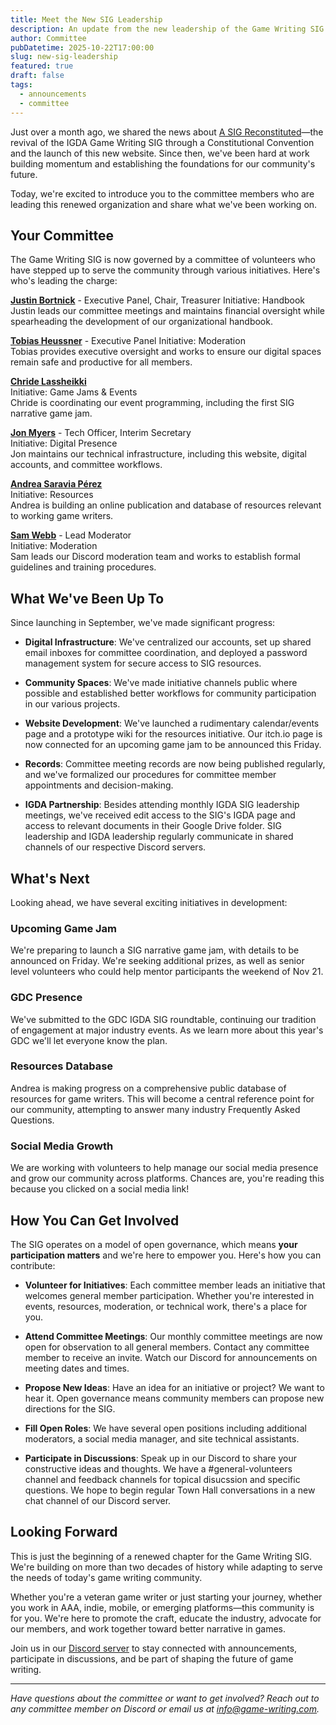 ```yaml
---
title: Meet the New SIG Leadership
description: An update from the new leadership of the Game Writing SIG
author: Committee
pubDatetime: 2025-10-22T17:00:00
slug: new-sig-leadership
featured: true
draft: false
tags:
  - announcements
  - committee
---
```

Just over a month ago, we shared the news about [A SIG Reconstituted](https://www.game-writing.com/posts/a-sig-reconstituted/)—the revival of the IGDA Game Writing SIG through a Constitutional Convention and the launch of this new website. Since then, we've been hard at work building momentum and establishing the foundations for our community's future.

Today, we're excited to introduce you to the committee members who are leading this renewed organization and share what we've been working on.

## Your Committee

The Game Writing SIG is now governed by a committee of volunteers who have stepped up to serve the community through various initiatives. Here's who's leading the charge:

[**Justin Bortnick**](https://www.linkedin.com/in/justin-bortnick/) - Executive Panel, Chair, Treasurer Initiative: Handbook Justin leads our committee meetings and maintains financial oversight while spearheading the development of our organizational handbook.

[**Tobias Heussner**](https://www.linkedin.com/in/theussner/) - Executive Panel Initiative: Moderation  
Tobias provides executive oversight and works to ensure our digital spaces remain safe and productive for all members.

[**Chride Lassheikki**](https://www.linkedin.com/in/christina-lassheikki/)  
Initiative: Game Jams & Events  
Chride is coordinating our event programming, including the first SIG narrative game jam.

[**Jon Myers**](https://www.linkedin.com/in/jonathonmyers/) - Tech Officer, Interim Secretary  
Initiative: Digital Presence  
Jon maintains our technical infrastructure, including this website, digital accounts, and committee workflows.

[**Andrea Saravia Pérez**](https://www.linkedin.com/in/andreasaraviaperez/)  
Initiative: Resources  
Andrea is building an online publication and database of resources relevant to working game writers.

[**Sam Webb**](https://www.linkedin.com/in/samwebb-conjetteart/) - Lead Moderator  
Initiative: Moderation  
Sam leads our Discord moderation team and works to establish formal guidelines and training procedures.

## What We've Been Up To

Since launching in September, we've made significant progress:

*   **Digital Infrastructure**: We've centralized our accounts, set up shared email inboxes for committee coordination, and deployed a password management system for secure access to SIG resources.
    
*   **Community Spaces**: We've made initiative channels public where possible and established better workflows for community participation in our various projects.
    
*   **Website Development**: We've launched a rudimentary calendar/events page and a prototype wiki for the resources initiative. Our itch.io page is now connected for an upcoming game jam to be announced this Friday.
    
*   **Records**: Committee meeting records are now being published regularly, and we've formalized our procedures for committee member appointments and decision-making.
    
*   **IGDA Partnership**: Besides attending monthly IGDA SIG leadership meetings, we've received edit access to the SIG's IGDA page and access to relevant documents in their Google Drive folder. SIG leadership and IGDA leadership regularly communicate in shared channels of our respective Discord servers.
    

## What's Next

Looking ahead, we have several exciting initiatives in development:

### Upcoming Game Jam

We're preparing to launch a SIG narrative game jam, with details to be announced on Friday. We're seeking additional prizes, as well as senior level volunteers who could help mentor participants the weekend of Nov 21.

### GDC Presence

We've submitted to the GDC IGDA SIG roundtable, continuing our tradition of engagement at major industry events. As we learn more about this year's GDC we'll let everyone know the plan.

### Resources Database

Andrea is making progress on a comprehensive public database of resources for game writers. This will become a central reference point for our community, attempting to answer many industry Frequently Asked Questions.

### Social Media Growth

We are working with volunteers to help manage our social media presence and grow our community across platforms. Chances are, you're reading this because you clicked on a social media link!

## How You Can Get Involved

The SIG operates on a model of open governance, which means **your participation matters** and we're here to empower you. Here's how you can contribute:

*   **Volunteer for Initiatives**: Each committee member leads an initiative that welcomes general member participation. Whether you're interested in events, resources, moderation, or technical work, there's a place for you.
    
*   **Attend Committee Meetings**: Our monthly committee meetings are now open for observation to all general members. Contact any committee member to receive an invite. Watch our Discord for announcements on meeting dates and times.
    
*   **Propose New Ideas**: Have an idea for an initiative or project? We want to hear it. Open governance means community members can propose new directions for the SIG.
    
*   **Fill Open Roles**: We have several open positions including additional moderators, a social media manager, and site technical assistants.
    
*   **Participate in Discussions**: Speak up in our Discord to share your constructive ideas and thoughts. We have a #general-volunteers channel and feedback channels for topical disucssion and specific questions. We hope to begin regular Town Hall conversations in a new chat channel of our Discord server.
    

## Looking Forward

This is just the beginning of a renewed chapter for the Game Writing SIG. We're building on more than two decades of history while adapting to serve the needs of today's game writing community.

Whether you're a veteran game writer or just starting your journey, whether you work in AAA, indie, mobile, or emerging platforms—this community is for you. We're here to promote the craft, educate the industry, advocate for our members, and work together toward better narrative in games.

Join us in our [Discord server](https://discord.gg/2uWGBsUgxT) to stay connected with announcements, participate in discussions, and be part of shaping the future of game writing.

* * *

_Have questions about the committee or want to get involved? Reach out to any committee member on Discord or email us at_ [_info@game-writing.com_](mailto:info@game-writing.com)_._